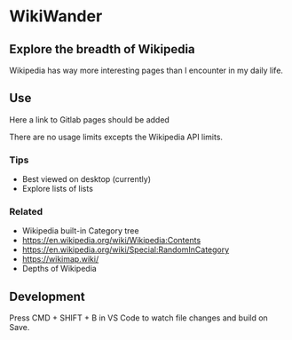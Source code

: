 # WikiWander
## Explore the breadth of Wikipedia

Wikipedia has way more interesting pages than I encounter in my daily life.

## Use

Here a link to Gitlab pages should be added

There are no usage limits excepts the Wikipedia API limits.

### Tips
- Best viewed on desktop (currently)
- Explore lists of lists

### Related
- Wikipedia built-in Category tree
- https://en.wikipedia.org/wiki/Wikipedia:Contents
- https://en.wikipedia.org/wiki/Special:RandomInCategory
- https://wikimap.wiki/
- Depths of Wikipedia

## Development

Press CMD + SHIFT + B in VS Code to watch file changes and build on Save.